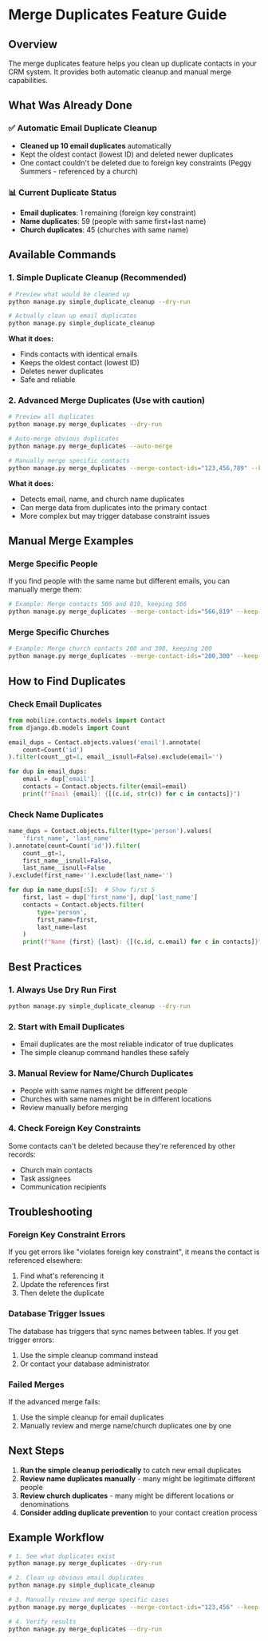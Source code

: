 # Merge Duplicates Feature Guide

## Overview

The merge duplicates feature helps you clean up duplicate contacts in your CRM system. It provides both automatic cleanup and manual merge capabilities.

## What Was Already Done

### ✅ Automatic Email Duplicate Cleanup
- **Cleaned up 10 email duplicates** automatically
- Kept the oldest contact (lowest ID) and deleted newer duplicates
- One contact couldn't be deleted due to foreign key constraints (Peggy Summers - referenced by a church)

### 📊 Current Duplicate Status
- **Email duplicates**: 1 remaining (foreign key constraint)
- **Name duplicates**: 59 (people with same first+last name)
- **Church duplicates**: 45 (churches with same name)

## Available Commands

### 1. Simple Duplicate Cleanup (Recommended)
```bash
# Preview what would be cleaned up
python manage.py simple_duplicate_cleanup --dry-run

# Actually clean up email duplicates
python manage.py simple_duplicate_cleanup
```

**What it does:**
- Finds contacts with identical emails
- Keeps the oldest contact (lowest ID)
- Deletes newer duplicates
- Safe and reliable

### 2. Advanced Merge Duplicates (Use with caution)
```bash
# Preview all duplicates
python manage.py merge_duplicates --dry-run

# Auto-merge obvious duplicates
python manage.py merge_duplicates --auto-merge

# Manually merge specific contacts
python manage.py merge_duplicates --merge-contact-ids="123,456,789" --keep-contact-id=123
```

**What it does:**
- Detects email, name, and church name duplicates
- Can merge data from duplicates into the primary contact
- More complex but may trigger database constraint issues

## Manual Merge Examples

### Merge Specific People
If you find people with the same name but different emails, you can manually merge them:

```bash
# Example: Merge contacts 566 and 819, keeping 566
python manage.py merge_duplicates --merge-contact-ids="566,819" --keep-contact-id=566
```

### Merge Specific Churches
```bash
# Example: Merge church contacts 200 and 300, keeping 200  
python manage.py merge_duplicates --merge-contact-ids="200,300" --keep-contact-id=200
```

## How to Find Duplicates

### Check Email Duplicates
```python
from mobilize.contacts.models import Contact
from django.db.models import Count

email_dups = Contact.objects.values('email').annotate(
    count=Count('id')
).filter(count__gt=1, email__isnull=False).exclude(email='')

for dup in email_dups:
    email = dup['email']
    contacts = Contact.objects.filter(email=email)
    print(f"Email {email}: {[(c.id, str(c)) for c in contacts]}")
```

### Check Name Duplicates
```python
name_dups = Contact.objects.filter(type='person').values(
    'first_name', 'last_name'
).annotate(count=Count('id')).filter(
    count__gt=1, 
    first_name__isnull=False, 
    last_name__isnull=False
).exclude(first_name='').exclude(last_name='')

for dup in name_dups[:5]:  # Show first 5
    first, last = dup['first_name'], dup['last_name']
    contacts = Contact.objects.filter(
        type='person', 
        first_name=first, 
        last_name=last
    )
    print(f"Name {first} {last}: {[(c.id, c.email) for c in contacts]}")
```

## Best Practices

### 1. Always Use Dry Run First
```bash
python manage.py simple_duplicate_cleanup --dry-run
```

### 2. Start with Email Duplicates
- Email duplicates are the most reliable indicator of true duplicates
- The simple cleanup command handles these safely

### 3. Manual Review for Name/Church Duplicates
- People with same names might be different people
- Churches with same names might be in different locations
- Review manually before merging

### 4. Check Foreign Key Constraints
Some contacts can't be deleted because they're referenced by other records:
- Church main contacts
- Task assignees
- Communication recipients

## Troubleshooting

### Foreign Key Constraint Errors
If you get errors like "violates foreign key constraint", it means the contact is referenced elsewhere:
1. Find what's referencing it
2. Update the references first
3. Then delete the duplicate

### Database Trigger Issues
The database has triggers that sync names between tables. If you get trigger errors:
1. Use the simple cleanup command instead
2. Or contact your database administrator

### Failed Merges
If the advanced merge fails:
1. Use the simple cleanup for email duplicates
2. Manually review and merge name/church duplicates one by one

## Next Steps

1. **Run the simple cleanup periodically** to catch new email duplicates
2. **Review name duplicates manually** - many might be legitimate different people
3. **Review church duplicates** - many might be different locations or denominations
4. **Consider adding duplicate prevention** to your contact creation process

## Example Workflow

```bash
# 1. See what duplicates exist
python manage.py merge_duplicates --dry-run

# 2. Clean up obvious email duplicates
python manage.py simple_duplicate_cleanup

# 3. Manually review and merge specific cases
python manage.py merge_duplicates --merge-contact-ids="123,456" --keep-contact-id=123

# 4. Verify results
python manage.py merge_duplicates --dry-run
```